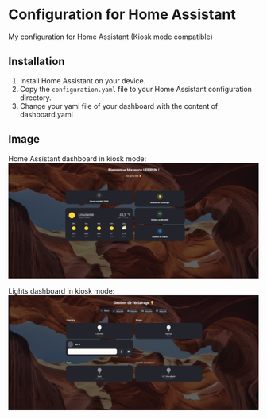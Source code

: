 # Configuration for Home Assistant
My configuration for Home Assistant (Kiosk mode compatible)

## Installation
1. Install Home Assistant on your device.
2. Copy the `configuration.yaml` file to your Home Assistant configuration directory.
3. Change your yaml file of your dashboard with the content of dashboard.yaml 

## Image
Home Assistant dashboard in kiosk mode:
![Home Assistant Dashboard](https://github.com/mlebrun40/my-config-for-hass/blob/main/home.png)

Lights dashboard in kiosk mode:
![Lights Dashboard](https://github.com/mlebrun40/my-config-for-hass/blob/main/light-management.png)